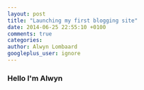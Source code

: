 ```yaml
---
layout: post
title: "Launching my first blogging site"
date: 2014-06-25 22:55:10 +0100
comments: true
categories: 
author: Alwyn Lombaard
googleplus_user: ignore
---
```

### Hello I'm Alwyn ###
